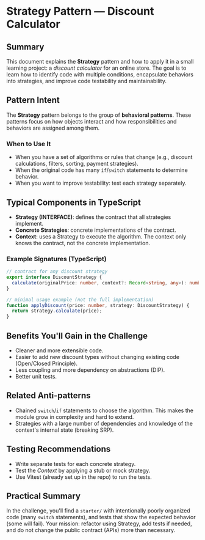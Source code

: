 # Strategy Pattern — Discount Calculator

## Summary

This document explains the **Strategy** pattern and how to apply it in a small learning project: a _discount calculator_ for an online store. The goal is to learn how to identify code with multiple conditions, encapsulate behaviors into strategies, and improve code testability and maintainability.

## Pattern Intent

The **Strategy** pattern belongs to the group of **behavioral patterns**. These patterns focus on how objects interact and how responsibilities and behaviors are assigned among them.

### When to Use It

- When you have a set of algorithms or rules that change (e.g., discount calculations, filters, sorting, payment strategies).
- When the original code has many `if`/`switch` statements to determine behavior.
- When you want to improve testability: test each strategy separately.

## Typical Components in TypeScript

- **Strategy (INTERFACE)**: defines the contract that all strategies implement.
- **Concrete Strategies**: concrete implementations of the contract.
- **Context**: uses a Strategy to execute the algorithm. The context only knows the contract, not the concrete implementation.

### Example Signatures (TypeScript)

```ts
// contract for any discount strategy
export interface DiscountStrategy {
  calculate(originalPrice: number, context?: Record<string, any>): number;
}

// minimal usage example (not the full implementation)
function applyDiscount(price: number, strategy: DiscountStrategy) {
  return strategy.calculate(price);
}
```

## Benefits You'll Gain in the Challenge

- Cleaner and more extensible code.
- Easier to add new discount types without changing existing code (Open/Closed Principle).
- Less coupling and more dependency on abstractions (DIP).
- Better unit tests.

## Related Anti-patterns

- Chained `switch`/`if` statements to choose the algorithm. This makes the module grow in complexity and hard to extend.
- Strategies with a large number of dependencies and knowledge of the context's internal state (breaking SRP).

## Testing Recommendations

- Write separate tests for each concrete strategy.
- Test the _Context_ by applying a stub or mock strategy.
- Use Vitest (already set up in the repo) to run the tests.

## Practical Summary

In the challenge, you'll find a `starter/` with intentionally poorly organized code (many `switch` statements), and tests that show the expected behavior (some will fail). Your mission: refactor using Strategy, add tests if needed, and do not change the public contract (APIs) more than necessary.
